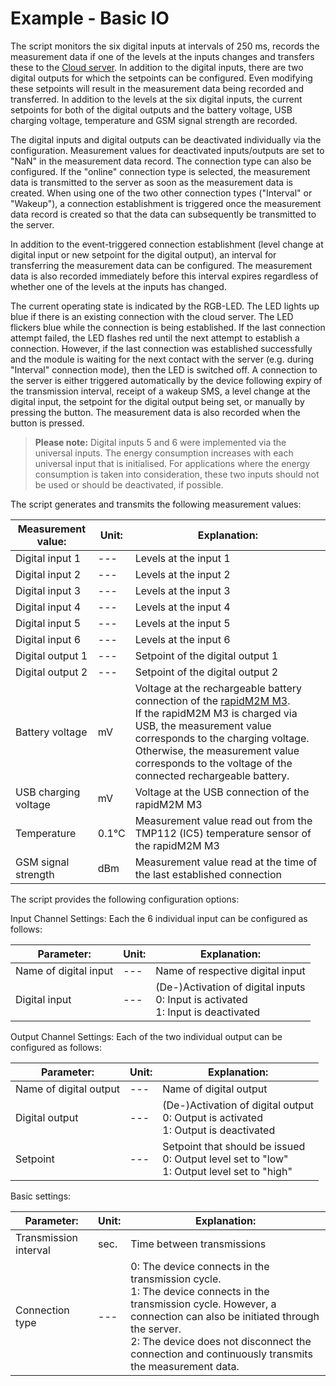 # Example - Basic IO

The script monitors the six digital inputs at intervals of 250 ms, records the measurement data if one of the levels at the inputs 
changes and transfers these to the [Cloud server](https://cloud.microtronics.com). In addition to the digital inputs, there are two digital outputs for which the 
setpoints can be configured. Even modifying these setpoints will result in the measurement data being recorded and transferred. In 
addition to the levels at the six digital inputs, the current setpoints for both of the digital outputs and the battery voltage, USB 
charging voltage, temperature and GSM signal strength are recorded. 

The digital inputs and digital outputs can be deactivated 
individually via the configuration. Measurement values for deactivated inputs/outputs are set to "NaN" in the measurement data record. 
The connection type can also be configured. If the "online" connection type is selected, the measurement data is transmitted to the 
server as soon as the measurement data is created. When using one of the two other connection types ("Interval" or "Wakeup"), a 
connection establishment is triggered once the measurement data record is created so that the data can subsequently be transmitted to 
the server. 

In addition to the event-triggered connection establishment (level change at digital input or new setpoint for the digital
 output), an interval for transferring the measurement data can be configured. The measurement data is also recorded immediately before
 this interval expires regardless of whether one of the levels at the inputs has changed. 
 
 The current operating state is indicated by 
the RGB-LED. The LED lights up blue if there is an existing connection with the cloud server. The LED flickers blue while the 
connection is being established. If the last connection attempt failed, the LED flashes red until the next attempt to establish a 
connection. However, if the last connection was established successfully and the module is waiting for the next contact with the server
 (e.g. during "Interval" connection mode), then the LED is switched off. A connection to the server is either triggered automatically 
by the device following expiry of the transmission interval, receipt of a wakeup SMS, a level change at the digital input, the setpoint
 for the digital output being set, or manually by pressing the button. The measurement data is also recorded when the button is pressed. 

> **Please note:** Digital inputs 5 and 6 were implemented via the universal inputs. The energy consumption increases with each universal input that is initialised. 
For applications where the energy consumption is taken into consideration, these two inputs should not be used or should be deactivated, if possible.

The script generates and transmits the following measurement values:

| Measurement value:   | Unit: | Explanation:                                                                                                                                                                                                                                                                 |
|----------------------|-------|------------------------------------------------------------------------------------------------------------------------------------------------------------------------------------------------------------------------------------------------------------------------------|
| Digital input 1      | ---   | Levels at the input 1|
| Digital input 2      | ---   | Levels at the input 2|
| Digital input 3      | ---   | Levels at the input 3|
| Digital input 4      | ---   | Levels at the input 4|
| Digital input 5      | ---   | Levels at the input 5|
| Digital input 6      | ---   | Levels at the input 6|
| Digital output 1     | ---   | Setpoint of the digital output 1|
| Digital output 2     | ---   | Setpoint of the digital output 2|
| Battery voltage      | mV    | Voltage at the rechargeable battery connection of the [rapidM2M M3](https://www.microtronics.com/en/products/rapidM2M_M3.html). </br> If the rapidM2M M3 is charged via USB, the measurement value corresponds to the charging voltage. Otherwise, the measurement value corresponds to the voltage of the connected rechargeable battery. |
| USB charging voltage | mV    | Voltage at the USB connection of the rapidM2M M3                                                                                                                                                                                                                             |
| Temperature          | 0.1°C | Measurement value read out from the TMP112 (IC5) temperature sensor of the rapidM2M M3                                                                                                                                                                                        |
| GSM signal strength  | dBm   | Measurement value read at the time of the last established connection |

The script provides the following configuration options:

Input Channel Settings: 
Each the 6 individual input can be configured as follows:

| Parameter:            | Unit: | Explanation:                                                                                                                                                                                                                                                                      |
|-----------------------|-------|----------------------------------|
| Name of digital input | ---   | Name of respective digital input |
| Digital input			| ---	| (De-)Activation of digital inputs </br> 0: Input is activated </br> 1: Input is deactivated|

Output Channel Settings: 
Each of the two individual output can be configured as follows:

| Parameter:            | Unit: | Explanation:                                                                                                                                                                                                                                                                      |
|-----------------------|-------|----------------------------------|
| Name of digital output| ---   | Name of digital output|
| Digital output 		| ---	| (De-)Activation of digital output </br> 0: Output is activated </br> 1: Output is deactivated|
| Setpoint				| ---	| Setpoint that should be issued </br> 0: Output level set to "low" </br> 1: Output level set to "high"	   |

Basic settings:

| Parameter:            | Unit: | Explanation:                                                                                                                                                                                                                                                                      |
|-----------------------|-------|----------------------------------|
| Transmission interval | sec.  | Time between transmissions                                                                                                                                                                                                                                                        |
| Connection type       | ---   | 0: The device connects in the transmission cycle. </br> 1: The device connects in the transmission cycle. However, a connection can also be initiated through the server. </br> 2: The device does not disconnect the connection and continuously transmits the measurement data.</br> |


